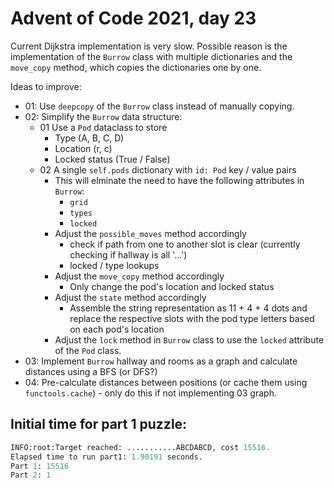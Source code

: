 # Advent of Code 2021, day 23

Current Dijkstra implementation is very slow. Possible reason is the implementation of the `Burrow` class with multiple dictionaries and the `move_copy` method, which copies the dictionaries one by one.

Ideas to improve:

-   01: Use `deepcopy` of the `Burrow` class instead of manually copying.
-   02: Simplify the `Burrow` data structure:
    -   01 Use a `Pod` dataclass to store
        -   Type (A, B, C, D)
        -   Location (r, c)
        -   Locked status (True / False)
    -   02 A single `self.pods` dictionary with `id: Pod` key / value pairs
        -   This will elminate the need to have the following attributes in `Burrow`:
            -   `grid`
            -   `types`
            -   `locked`
        -   Adjust the `possible_moves` method accordingly
            -   check if path from one to another slot is clear (currently checking if hallway is all '...')
            -   locked / type lookups
        -   Adjust the `move_copy` method accordingly
            -   Only change the pod's location and locked status
        -   Adjust the `state` method accordingly
            -   Assemble the string representation as 11 + 4 + 4 dots and replace the respective slots with the pod type letters based on each pod's location
        - Adjust the `lock` method in `Burrow` class to use the `locked` attribute of the `Pod` class.
-   03: Implement `Burrow` hallway and rooms as a graph and calculate distances using a BFS (or DFS?)
-   04: Pre-calculate distances between positions (or cache them using `functools.cache`) - only do this if not implementing 03 graph.

## Initial time for part 1 puzzle:

```python
INFO:root:Target reached: ...........ABCDABCD, cost 15516.
Elapsed time to run part1: 1.90191 seconds.
Part 1: 15516
Part 2: 1
```
